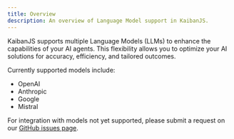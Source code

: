 ```yaml
---
title: Overview
description: An overview of Language Model support in KaibanJS.
---
```


KaibanJS supports multiple Language Models (LLMs) to enhance the capabilities of your AI agents. This flexibility allows you to optimize your AI solutions for accuracy, efficiency, and tailored outcomes.

Currently supported models include:
- OpenAI
- Anthropic
- Google
- Mistral

For integration with models not yet supported, please submit a request on our [GitHub issues page](https://github.com/kaiban-ai/KaibanJS/issues).